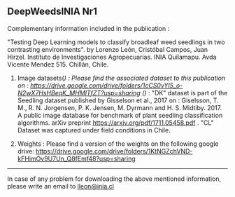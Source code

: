 ## DeepWeedsINIA Nr1 
Complementary information included in the publication : 

"Testing Deep Learning models to classify broadleaf weed seedlings in two contrasting environments".
by Lorenzo León, Cristóbal Campos, Juan Hirzel. 
Instituto de Investigaciones Agropecuarias. INIA Quilamapu. Avda Vicente Mendez 515. Chillán, Chile.

1) Image datasets(*) : 
Please find the associated dataset to this publication on :
https://drive.google.com/drive/folders/1cCS0vYI5_o-N2wX7HsHBeqK_MHMITfZT?usp=sharing
  ()* : "DK" dataset is part of the Seedling dataset published by Gisselson et al., 2017
        on :	Giselsson, T. M., R. N. Jorgensen, P. K. Jensen, M. Dyrmann and H. S. Midtiby. 2017. A public image database for benchmark of plant seedling classification algorithms. arXiv preprint https://arxiv.org/pdf/1711.05458.pdf . "CL" Dataset was captured under field conditions in Chile. 

2) Weights : 
  Please find a version of the weights on the following google drive:
https://drive.google.com/drive/folders/1KtNGZchVND-kFHimOv9U7Un_Q8fEmf48?usp=sharing

---------------------------------------------------------------------------------------------
In case of any problem for downloading the above mentioned information, please write an email to
lleon@inia.cl
